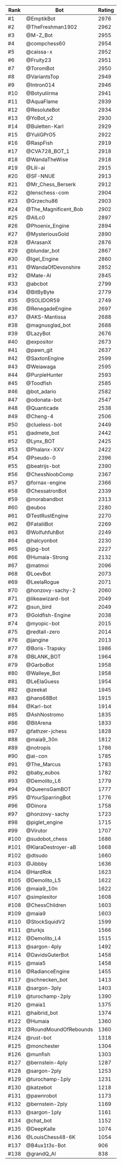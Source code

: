Rank|Bot|Rating
---|---|---
#1|@EmptikBot|2976
#2|@TheFreshman1902|2962
#3|@M-Z_Bot|2955
#4|@compchess60|2954
#5|@caissa-x|2952
#6|@Fruity23|2951
#7|@ToromBot|2950
#8|@VariantsTop|2949
#9|@Intron014|2946
#10|@Botyuliirma|2941
#11|@AquaFlame|2939
#12|@ResoluteBot|2934
#13|@YoBot_v2|2930
#14|@Buletten-Karl|2929
#15|@YuliGPrO5|2922
#16|@RaspFish|2919
#17|@CVA728_BOT_1|2918
#18|@WandaTheWise|2918
#19|@Lili-ai|2915
#20|@SF-NNUE|2913
#21|@Mr_Chess_Berserk|2912
#22|@lenschess-com|2904
#23|@Grzechu86|2903
#24|@The_Magnificent_Bob|2902
#25|@AILc0|2897
#26|@Phoenix_Engine|2894
#27|@MysteriousGold|2890
#28|@ArasanX|2876
#29|@blundar_bot|2867
#30|@Igel_Engine|2860
#31|@WandaOfDevonshire|2852
#32|@Mate-AI|2845
#33|@abcbot|2799
#34|@BitByByte|2779
#35|@SOLIDOR59|2749
#36|@RenegadeEngine|2697
#37|@AKS-Mantissa|2688
#38|@magnusglad_bot|2688
#39|@LazyBot|2676
#40|@expositor|2673
#41|@pawn_git|2637
#42|@SaxtonEngine|2599
#43|@Weiawaga|2595
#44|@PurpleHunter|2593
#45|@Toodfish|2585
#46|@bot_adario|2582
#47|@odonata-bot|2547
#48|@Quanticade|2538
#49|@Cheng-4|2506
#50|@clueless-bot|2449
#51|@admete_bot|2442
#52|@Lynx_BOT|2425
#53|@Phalanx-XXV|2422
#54|@Pseudo-0|2396
#55|@beatrijs-bot|2390
#56|@ChessNoobComp|2367
#57|@fornax-engine|2366
#58|@ChessatronBot|2339
#59|@morabandbot|2313
#60|@eubos|2280
#61|@TestRustEngine|2270
#62|@FataliiBot|2269
#63|@WolfuhfuhBot|2249
#64|@halcyonbot|2230
#65|@jpg-bot|2227
#66|@Humaia-Strong|2132
#67|@matmoi|2096
#68|@LoevBot|2073
#69|@LeelaRogue|2071
#70|@honzovy-sachy-2|2060
#71|@likeawizard-bot|2049
#72|@sun_bird|2049
#73|@Goldfish-Engine|2038
#74|@myopic-bot|2015
#75|@redtail-zero|2014
#76|@jangine|2013
#77|@Boris-Trapsky|1986
#78|@BLANK_BOT|1964
#79|@GarboBot|1958
#80|@Walleye_Bot|1958
#81|@LeElaGuess|1954
#82|@zeekat|1945
#83|@hans68Bot|1915
#84|@Karl-bot|1914
#85|@AshNostromo|1835
#86|@BitArena|1833
#87|@fathzer-jchess|1828
#88|@maia9_30n|1812
#89|@notropis|1786
#90|@ai-con|1785
#91|@The_Marcus|1783
#92|@baby_eubos|1782
#93|@Demolito_L6|1779
#94|@QueensGamBOT|1777
#95|@YourSparringBot|1776
#96|@Dinora|1758
#97|@honzovy-sachy|1723
#98|@piglet_engine|1715
#99|@Virutor|1707
#100|@sudobot_chess|1686
#101|@KlaraDestroyer-aB|1668
#102|@dtsudo|1660
#103|@Jibbby|1636
#104|@HardRok|1623
#105|@Demolito_L5|1622
#106|@maia9_10n|1622
#107|@simplexitor|1608
#108|@ChessChildren|1603
#109|@maia9|1603
#110|@StockSquidV2|1599
#111|@turkjs|1566
#112|@Demolito_L4|1515
#113|@sargon-4ply|1492
#114|@DavidsGuterBot|1458
#115|@maia5|1458
#116|@RadianceEngine|1455
#117|@schnecken_bot|1413
#118|@sargon-3ply|1403
#119|@turochamp-2ply|1390
#120|@maia1|1375
#121|@haibrid_bot|1374
#122|@Humaia|1360
#123|@RoundMoundOfRebounds|1360
#124|@rust-bot|1318
#125|@monchester|1304
#126|@munfish|1303
#127|@bernstein-4ply|1287
#128|@sargon-2ply|1253
#129|@turochamp-1ply|1231
#130|@katzebot|1218
#131|@pawnrobot|1173
#132|@bernstein-2ply|1169
#133|@sargon-1ply|1161
#134|@chat_bot|1152
#135|@DeepKalle|1074
#136|@LouisChess48-6K|1054
#137|@B4ux1t3s-Bot|906
#138|@grandQ_AI|838
